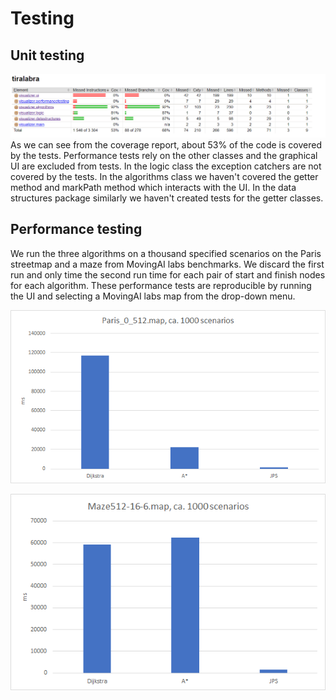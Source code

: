 # Testing

## Unit testing
![](https://github.com/tugee/algoviz/blob/master/documentation/performanceTesting.png)
As we can see from the coverage report, about 53% of the code is covered by the tests. Performance tests rely on the other classes and the graphical UI are excluded from tests.
In the logic class the exception catchers are not covered by the tests. In the algorithms class we haven't covered the getter method and markPath method which interacts with the UI. In the data structures package similarly we haven't created tests for the getter classes.

## Performance testing
We run the three algorithms on a thousand specified scenarios on the Paris streetmap and a maze from MovingAI labs benchmarks. We discard the first run and only time the second run time for each pair of start and finish nodes for each algorithm. These performance tests are reproducible by running the UI and selecting a MovingAI labs map from the drop-down menu. 

![](https://github.com/tugee/algoviz/blob/master/documentation/paris.png)

![](https://github.com/tugee/algoviz/blob/master/documentation/mazetest.png)
